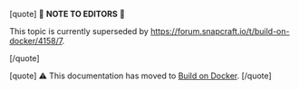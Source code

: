 [quote]
:construction: **NOTE TO EDITORS** :construction:

This topic is currently superseded by https://forum.snapcraft.io/t/build-on-docker/4158/7.

[/quote]

[quote]
:warning: This documentation has moved to [Build on Docker](/t/build-on-docker/4158).
[/quote]